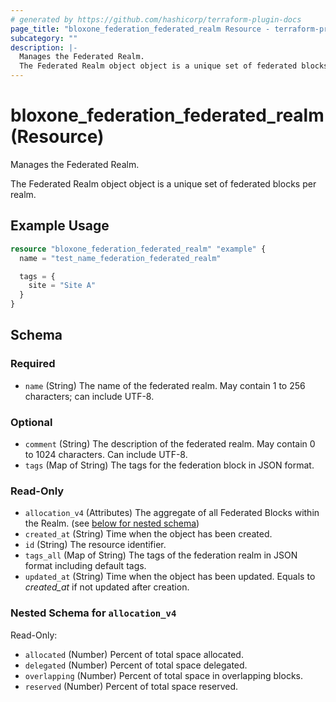 ```yaml
---
# generated by https://github.com/hashicorp/terraform-plugin-docs
page_title: "bloxone_federation_federated_realm Resource - terraform-provider-bloxone"
subcategory: ""
description: |-
  Manages the Federated Realm.
  The Federated Realm object object is a unique set of federated blocks per realm.
---
```


# bloxone_federation_federated_realm (Resource)

Manages the Federated Realm.

The Federated Realm object object is a unique set of federated blocks per realm.

## Example Usage

```terraform
resource "bloxone_federation_federated_realm" "example" {
  name = "test_name_federation_federated_realm"

  tags = {
    site = "Site A"
  }
}
```

<!-- schema generated by tfplugindocs -->
## Schema

### Required

- `name` (String) The name of the federated realm. May contain 1 to 256 characters; can include UTF-8.

### Optional

- `comment` (String) The description of the federated realm. May contain 0 to 1024 characters. Can include UTF-8.
- `tags` (Map of String) The tags for the federation block in JSON format.

### Read-Only

- `allocation_v4` (Attributes) The aggregate of all Federated Blocks within the Realm. (see [below for nested schema](#nestedatt--allocation_v4))
- `created_at` (String) Time when the object has been created.
- `id` (String) The resource identifier.
- `tags_all` (Map of String) The tags of the federation realm in JSON format including default tags.
- `updated_at` (String) Time when the object has been updated. Equals to _created_at_ if not updated after creation.

<a id="nestedatt--allocation_v4"></a>
### Nested Schema for `allocation_v4`

Read-Only:

- `allocated` (Number) Percent of total space allocated.
- `delegated` (Number) Percent of total space delegated.
- `overlapping` (Number) Percent of total space in overlapping blocks.
- `reserved` (Number) Percent of total space reserved.
